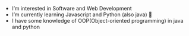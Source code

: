
-  I’m interested in Software and Web Development  
-  I’m currently learning Javascript and Python (also java) 🌱
-  I have some knowledge of OOP(Object-oriented programming) in java and python


<!---
marck001/marck001 is a ✨ special ✨ repository because its `README.md` (this file) appears on your GitHub profile.
You can click the Preview link to take a look at your changes.
--->
